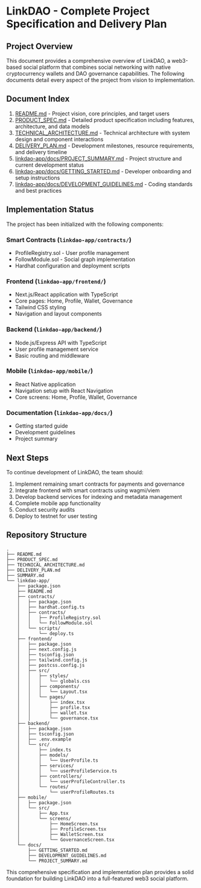 # LinkDAO - Complete Project Specification and Delivery Plan

## Project Overview

This document provides a comprehensive overview of LinkDAO, a web3-based social platform that combines social networking with native cryptocurrency wallets and DAO governance capabilities. The following documents detail every aspect of the project from vision to implementation.

## Document Index

1. [README.md](README.md) - Project vision, core principles, and target users
2. [PRODUCT_SPEC.md](PRODUCT_SPEC.md) - Detailed product specification including features, architecture, and data models
3. [TECHNICAL_ARCHITECTURE.md](TECHNICAL_ARCHITECTURE.md) - Technical architecture with system design and component interactions
4. [DELIVERY_PLAN.md](DELIVERY_PLAN.md) - Development milestones, resource requirements, and delivery timeline
5. [linkdao-app/docs/PROJECT_SUMMARY.md](linkdao-app/docs/PROJECT_SUMMARY.md) - Project structure and current development status
6. [linkdao-app/docs/GETTING_STARTED.md](linkdao-app/docs/GETTING_STARTED.md) - Developer onboarding and setup instructions
7. [linkdao-app/docs/DEVELOPMENT_GUIDELINES.md](linkdao-app/docs/DEVELOPMENT_GUIDELINES.md) - Coding standards and best practices

## Implementation Status

The project has been initialized with the following components:

### Smart Contracts (`linkdao-app/contracts/`)
- ProfileRegistry.sol - User profile management
- FollowModule.sol - Social graph implementation
- Hardhat configuration and deployment scripts

### Frontend (`linkdao-app/frontend/`)
- Next.js/React application with TypeScript
- Core pages: Home, Profile, Wallet, Governance
- Tailwind CSS styling
- Navigation and layout components

### Backend (`linkdao-app/backend/`)
- Node.js/Express API with TypeScript
- User profile management service
- Basic routing and middleware

### Mobile (`linkdao-app/mobile/`)
- React Native application
- Navigation setup with React Navigation
- Core screens: Home, Profile, Wallet, Governance

### Documentation (`linkdao-app/docs/`)
- Getting started guide
- Development guidelines
- Project summary

## Next Steps

To continue development of LinkDAO, the team should:

1. Implement remaining smart contracts for payments and governance
2. Integrate frontend with smart contracts using wagmi/viem
3. Develop backend services for indexing and metadata management
4. Complete mobile app functionality
5. Conduct security audits
6. Deploy to testnet for user testing

## Repository Structure

```
.
├── README.md
├── PRODUCT_SPEC.md
├── TECHNICAL_ARCHITECTURE.md
├── DELIVERY_PLAN.md
├── SUMMARY.md
└── linkdao-app/
    ├── package.json
    ├── README.md
    ├── contracts/
    │   ├── package.json
    │   ├── hardhat.config.ts
    │   ├── contracts/
    │   │   ├── ProfileRegistry.sol
    │   │   └── FollowModule.sol
    │   └── scripts/
    │       └── deploy.ts
    ├── frontend/
    │   ├── package.json
    │   ├── next.config.js
    │   ├── tsconfig.json
    │   ├── tailwind.config.js
    │   ├── postcss.config.js
    │   ├── src/
    │   │   ├── styles/
    │   │   │   └── globals.css
    │   │   ├── components/
    │   │   │   └── Layout.tsx
    │   │   └── pages/
    │   │       ├── index.tsx
    │   │       ├── profile.tsx
    │   │       ├── wallet.tsx
    │   │       └── governance.tsx
    ├── backend/
    │   ├── package.json
    │   ├── tsconfig.json
    │   ├── .env.example
    │   └── src/
    │       ├── index.ts
    │       ├── models/
    │       │   └── UserProfile.ts
    │       ├── services/
    │       │   └── userProfileService.ts
    │       ├── controllers/
    │       │   └── userProfileController.ts
    │       └── routes/
    │           └── userProfileRoutes.ts
    ├── mobile/
    │   ├── package.json
    │   └── src/
    │       ├── App.tsx
    │       └── screens/
    │           ├── HomeScreen.tsx
    │           ├── ProfileScreen.tsx
    │           ├── WalletScreen.tsx
    │           └── GovernanceScreen.tsx
    └── docs/
        ├── GETTING_STARTED.md
        ├── DEVELOPMENT_GUIDELINES.md
        └── PROJECT_SUMMARY.md
```

This comprehensive specification and implementation plan provides a solid foundation for building LinkDAO into a full-featured web3 social platform.
